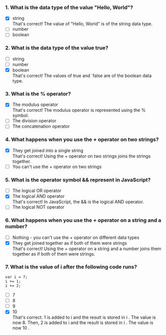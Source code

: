 ### 1. What is the data type of the value "Hello, World"?

- [x] string <br>
      That's correct! The value of "Hello, World" is of the string data type.
- [ ] number
- [ ] boolean

### 2. What is the data type of the value true?

- [ ] string
- [ ] number
- [x] boolean <br>
      That's correct! The values of true and `false are of the boolean data type.

### 3. What is the % operator?

- [x] The modulus operator <br>
      That's correct! The modulus operator is represented using the % symbol.
- [ ] The division operator
- [ ] The concatenation operator

### 4. What happens when you use the + operator on two strings?

- [x] They get joined into a single string <br>
      That's correct! Using the + operator on two strings joins the strings together.
- [ ] You can't use the + operator on two strings

### 5. What is the operator symbol && represent in JavaScript?

- [ ] The logical OR operator
- [x] The logical AND operator <br>
      That's correct! In JavaScript, the && is the logical AND operator.
- [ ] The logical NOT operator

### 6. What happens when you use the + operator on a string and a number?

- [ ] Nothing - you can't use the + operator on different data types
- [x] They get joined together as if both of them were strings <br>
      That's correct! Using the + operator on a string and a number joins them together as if both of them were strings.

### 7. What is the value of i after the following code runs?

```
var i = 7;
i += 1;
i += 2;
```

- [ ] 7
- [ ] 8
- [ ] 9
- [x] 10 <br>
      That's correct. 1 is added to i and the result is stored in i . The value is now 8. Then, 2 is added to i and the result is stored in i . The value is now 10 .

